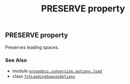 ﻿---
title: PRESERVE property
second_title: GroupDocs.Conversion for Python via .NET API References
description: 
type: docs
weight: 70
url: /python-net/groupdocs.conversion.options.load/txtleadingspacesoptions/preserve/
is_root: false
---

## PRESERVE property


Preserves leading spaces.

### See Also
* module [`groupdocs.conversion.options.load`](../../)
* class [`TxtLeadingSpacesOptions`](/conversion/python-net/groupdocs.conversion.options.load/txtleadingspacesoptions)
